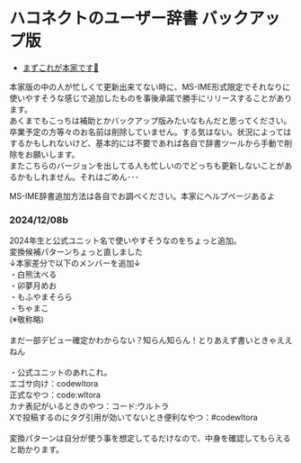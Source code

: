 # ハコネクトのユーザー辞書 バックアップ版
- [まずこれが本家です🔗](https://github.com/minerjirou/Haconect_Streamer_UserDic)

本家版の中の人が忙しくて更新出来てない時に、MS-IME形式限定でそれなりに使いやすそうな感じで追加したものを事後承諾で勝手にリリースすることがあります。<br>
あくまでもこっちは補助とかバックアップ版みたいなもんだと思ってください。<br>
卒業予定の方等々のお名前は削除していません。する気はない。状況によってはするかもしれないけど、基本的には不要であれば各自で辞書ツールから手動で削除をお願いします。<br>
またこちらのバージョンを出してる人も忙しいのでどっちも更新しないことがあるかもしれません。それはごめん･･･

MS-IME辞書追加方法は各自でお調べください。本家にヘルプページあるよ

### 2024/12/08b<br>
2024年生と公式ユニット名で使いやすそうなのをちょっと追加。<br>
変換候補パターンちょっと直しました<br>
↓本家差分で以下のメンバーを追加↓<br>
・白熊汰べる<br>
・卯夢月めお<br>
・もふやまそらら<br>
・ちゃまこ<br>
(※敬称略)<br><br>
まだ一部デビュー確定かわからない？知らん知らん！とりあえず書いときゃええねん<br><br>
・公式ユニットのあれこれ。<br>
エゴサ向け：codewltora<br>
正式なやつ：code:wltora<br>
カナ表記がいるときのやつ：コード:ウルトラ<br>
Xで投稿するのにタグ引用が効いてないとき便利なやつ：#codewltora<br><br>
変換パターンは自分が使う事を想定してるだけなので、中身を確認してもらえると助かります。
